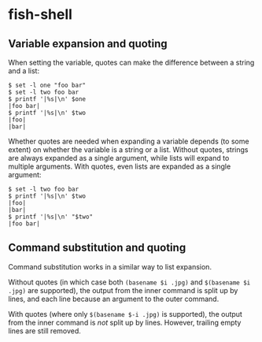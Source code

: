 # fish-shell

## Variable expansion and quoting

When setting the variable, quotes can make the difference between a string and a list:

```
$ set -l one "foo bar"
$ set -l two foo bar
$ printf '|%s|\n' $one
|foo bar|
$ printf '|%s|\n' $two
|foo|
|bar|
```

Whether quotes are needed when expanding a variable depends (to some extent) on whether the variable
is a string or a list. Without quotes, strings are always expanded as a single argument, while lists
will expand to multiple arguments. With quotes, even lists are expanded as a single argument:

```
$ set -l two foo bar
$ printf '|%s|\n' $two
|foo|
|bar|
$ printf '|%s|\n' "$two"
|foo bar|
```

## Command substitution and quoting

Command substitution works in a similar way to list expansion.

Without quotes (in which case both `(basename $i .jpg)` and `$(basename $i .jpg)` are supported),
the output from the inner command is split up by lines, and each line because an argument to the
outer command.

With quotes (where only `$(basename $-i .jpg)` is supported), the output from the inner command is
_not_ split up by lines. However, trailing empty lines are still removed.
